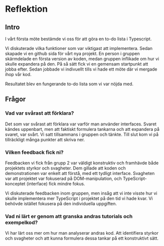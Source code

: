 # Reflektion

## Intro

I vårt första möte bestämde vi oss för att göra en to-do lista i Typescript.

Vi diskuterade vilka funktioner som var viktigast att implementera. Sedan skapade vi en github sida för vårt nya projekt.
En person i gruppen skärmdelade en första version av koden, medan gruppen inflikade om hur vi skulle expandera på den.
På så sätt fick vi en gemensam startpunkt att jobba efter. Sedan jobbade vi indivuellt tills vi hade ett möte där vi mergade ihop vår kod.

Resultatet blev en fungerande to-do lista som vi var nöjda med.

## Frågor

### Vad var svårast att förklara?

Det som var svårast att förklara var varför man använder interfaces. Svaret kändes uppenbart, men att faktiskt formulera tankarna
och att expandera på svaret, var svårt. Vi satt tillsammans i gruppen och tänkte. Till slut kom vi på tillräckligt många punkter att skriva ner.

### Vilken feedback fick ni?

Feedbacken vi fick från grupp 2 var väldigt konstruktiv och framhävde både projektets styrkor och svagheter.
Dem gillade att koden och demonstrationen var enkelt att förstå, med ett tydligt interface.
Svagheten var att projektet var fokuserad på DOM-manipulation, och TypeScript-konceptet (interface) fick mindre fokus.

Vi diskuterade feedbacken inom gruppen, men insåg att vi inte visste hur vi skulle implementera mer TypeScript i projektet på den tid vi hade kvar.
Vi behövde istället fokusera på den individuella uppgiften.

### Vad ni lärt er genom att granska andras tutorials och exempelkod?

Vi har lärt oss mer om hur man analyserar andras kod. Att identifiera styrkor och svagheter och att kunna formulera dessa tankar
på ett konstruktivt sätt.
